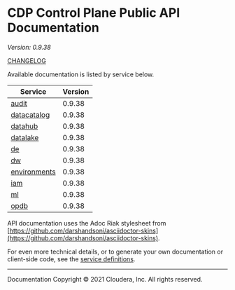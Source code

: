 # CDP Control Plane Public API Documentation

*Version: 0.9.38*

[CHANGELOG](CHANGELOG.md)

Available documentation is listed by service below.

| Service | Version |
| --- | --- |
| [audit](./audit/index.html) | 0.9.38 |
| [datacatalog](./datacatalog/index.html) | 0.9.38 |
| [datahub](./datahub/index.html) | 0.9.38 |
| [datalake](./datalake/index.html) | 0.9.38 |
| [de](./de/index.html) | 0.9.38 |
| [dw](./dw/index.html) | 0.9.38 |
| [environments](./environments/index.html) | 0.9.38 |
| [iam](./iam/index.html) | 0.9.38 |
| [ml](./ml/index.html) | 0.9.38 |
| [opdb](./opdb/index.html) | 0.9.38 |

API documentation uses the Adoc Riak stylesheet from
[https://github.com/darshandsoni/asciidoctor-skins](https://github.com/darshandsoni/asciidoctor-skins).

For even more technical details, or to generate your own documentation or client-side code, see the
[service definitions](swagger/).

----

Documentation Copyright © 2021 Cloudera, Inc. All rights reserved.

